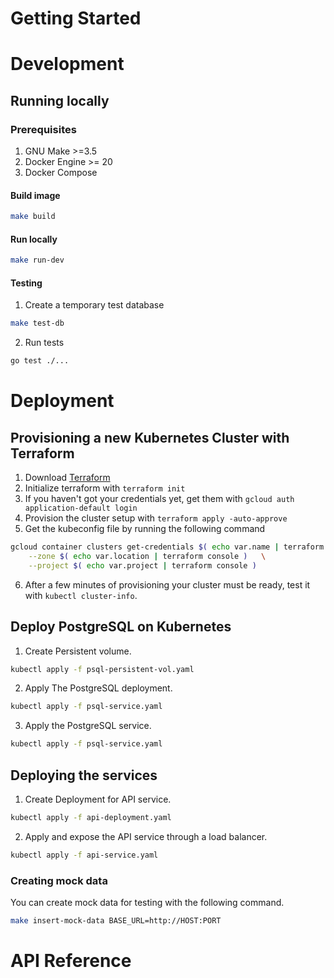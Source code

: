 
# Getting Started


# Development

## Running locally

### Prerequisites

1. GNU Make >=3.5
1. Docker Engine >= 20
1. Docker Compose

#### Build image

```bash
make build
```

#### Run locally 

```bash
make run-dev
```

#### Testing

1. Create a temporary test database

```bash
make test-db
```

2. Run tests

```bash
go test ./...
```

# Deployment

## Provisioning a new Kubernetes Cluster with Terraform 

1. Download [Terraform](https://www.terraform.io/downloads.html)
1. Initialize terraform with `terraform init`
1. If you haven't got your credentials yet, get them with `gcloud auth application-default login`
1. Provision the cluster setup with `terraform apply -auto-approve`
1. Get the kubeconfig file by running the following command 

```bash
gcloud container clusters get-credentials $( echo var.name | terraform console ) \
    --zone $( echo var.location | terraform console )   \
    --project $( echo var.project | terraform console )
``` 


6. After a few minutes of provisioning your cluster must be ready, test it with `kubectl cluster-info`.

## Deploy PostgreSQL on Kubernetes

1. Create Persistent volume. 

```bash
kubectl apply -f psql-persistent-vol.yaml
```

2. Apply The PostgreSQL deployment.

```bash
kubectl apply -f psql-service.yaml
```

3. Apply the PostgreSQL service. 

```bash
kubectl apply -f psql-service.yaml
```

## Deploying the services

1. Create Deployment for API service.

```bash
kubectl apply -f api-deployment.yaml
```

2. Apply and expose the API service through a load balancer.

```bash
kubectl apply -f api-service.yaml
```


### Creating mock data

You can create mock data for testing with the following command.

```bash
make insert-mock-data BASE_URL=http://HOST:PORT
``` 

# API Reference

